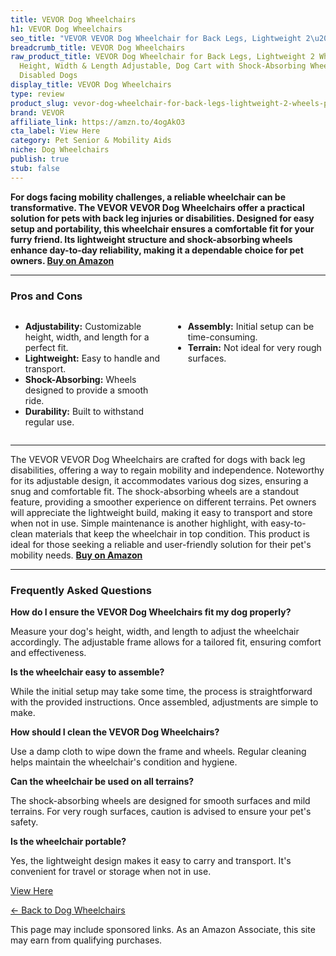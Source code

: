 ```yaml
---
title: VEVOR Dog Wheelchairs
h1: VEVOR Dog Wheelchairs
seo_title: "VEVOR VEVOR Dog Wheelchair for Back Legs, Lightweight 2\u2026"
breadcrumb_title: VEVOR Dog Wheelchairs
raw_product_title: VEVOR Dog Wheelchair for Back Legs, Lightweight 2 Wheels Pet Wheelchair,
  Height, Width & Length Adjustable, Dog Cart with Shock-Absorbing Wheels, for Injured,
  Disabled Dogs
display_title: VEVOR Dog Wheelchairs
type: review
product_slug: vevor-dog-wheelchair-for-back-legs-lightweight-2-wheels-pet-wheelchair-9d5fd8d8
brand: VEVOR
affiliate_link: https://amzn.to/4ogAkO3
cta_label: View Here
category: Pet Senior & Mobility Aids
niche: Dog Wheelchairs
publish: true
stub: false
---
```


<div id="intro" class="full-width">
  <p><strong>For dogs facing mobility challenges, a reliable wheelchair can be transformative. The VEVOR VEVOR Dog Wheelchairs offer a practical solution for pets with back leg injuries or disabilities. Designed for easy setup and portability, this wheelchair ensures a comfortable fit for your furry friend. Its lightweight structure and shock-absorbing wheels enhance day-to-day reliability, making it a dependable choice for pet owners. <a href="https://amzn.to/4ogAkO3" rel="nofollow sponsored noopener" target="_blank"><strong>Buy on Amazon</strong></a></strong></p>
</div>

<hr />
<h3 id="pros-cons">Pros and Cons</h3>
<div class="pc-grid" style="display:grid;grid-template-columns:1fr 1fr;gap:16px;">
  <ul>
    <li><strong>Adjustability:</strong> Customizable height, width, and length for a perfect fit.</li>
    <li><strong>Lightweight:</strong> Easy to handle and transport.</li>
    <li><strong>Shock-Absorbing:</strong> Wheels designed to provide a smooth ride.</li>
    <li><strong>Durability:</strong> Built to withstand regular use.</li>
  </ul>
  <ul>
    <li><strong>Assembly:</strong> Initial setup can be time-consuming.</li>
    <li><strong>Terrain:</strong> Not ideal for very rough surfaces.</li>
  </ul>
</div>
<hr />

<div class="full-width">
  <p>The VEVOR VEVOR Dog Wheelchairs are crafted for dogs with back leg disabilities, offering a way to regain mobility and independence. Noteworthy for its adjustable design, it accommodates various dog sizes, ensuring a snug and comfortable fit. The shock-absorbing wheels are a standout feature, providing a smoother experience on different terrains. Pet owners will appreciate the lightweight build, making it easy to transport and store when not in use. Simple maintenance is another highlight, with easy-to-clean materials that keep the wheelchair in top condition. This product is ideal for those seeking a reliable and user-friendly solution for their pet's mobility needs. <a href="https://amzn.to/4ogAkO3" rel="nofollow sponsored noopener" target="_blank"><strong>Buy on Amazon</strong></a></p>
</div>

<hr />
<h3 id="faqs">Frequently Asked Questions</h3>

<p><strong>How do I ensure the VEVOR Dog Wheelchairs fit my dog properly?</strong></p>
<p>Measure your dog's height, width, and length to adjust the wheelchair accordingly. The adjustable frame allows for a tailored fit, ensuring comfort and effectiveness.</p>

<p><strong>Is the wheelchair easy to assemble?</strong></p>
<p>While the initial setup may take some time, the process is straightforward with the provided instructions. Once assembled, adjustments are simple to make.</p>

<p><strong>How should I clean the VEVOR Dog Wheelchairs?</strong></p>
<p>Use a damp cloth to wipe down the frame and wheels. Regular cleaning helps maintain the wheelchair's condition and hygiene.</p>

<p><strong>Can the wheelchair be used on all terrains?</strong></p>
<p>The shock-absorbing wheels are designed for smooth surfaces and mild terrains. For very rough surfaces, caution is advised to ensure your pet's safety.</p>

<p><strong>Is the wheelchair portable?</strong></p>
<p>Yes, the lightweight design makes it easy to carry and transport. It's convenient for travel or storage when not in use.</p>
<p><a class="btn" href="https://amzn.to/4ogAkO3" target="_blank" rel="nofollow sponsored noopener">View Here</a></p>
<p><a href="/roundups/pet-senior-mobility-aids/dog-wheelchairs/">← Back to Dog Wheelchairs</a></p>
<aside class="disclosure">This page may include sponsored links. As an Amazon Associate, this site may earn from qualifying purchases.</aside>
